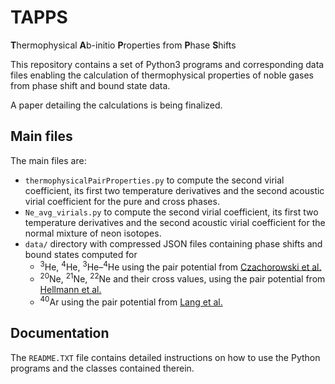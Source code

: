 # TAPPS
**T**hermophysical **A**b-initio **P**roperties from **P**hase **S**hifts

This repository contains a set of Python3 programs and corresponding data files enabling the calculation of thermophysical properties of noble gases from phase shift and bound state data.

A paper detailing the calculations is being finalized.

## Main files

The main files are:

* ``thermophysicalPairProperties.py`` to compute the second virial coefficient, its first two temperature derivatives and the second acoustic virial coefficient for the pure and cross phases.
* ``Ne_avg_virials.py`` to compute the second virial coefficient, its first two temperature derivatives and the second acoustic virial coefficient for the normal mixture of neon isotopes.
* ``data/`` directory with compressed JSON files containing phase shifts and bound states computed for
  - <sup>3</sup>He, <sup>4</sup>He, <sup>3</sup>He–<sup>4</sup>He using the pair potential from [Czachorowski et al.](https://doi.org/10.1103/PhysRevA.102.042810)
  - <sup>20</sup>Ne, <sup>21</sup>Ne, <sup>22</sup>Ne and their cross values, using the pair potential from [Hellmann et al.](https://doi.org/10.1063/5.0047999)
  - <sup>40</sup>Ar using the pair potential from [Lang et al.](https://doi.org/10.1103/PhysRevA.109.052803)

## Documentation

The ``README.TXT`` file contains detailed instructions on how to use the Python programs and the classes contained therein.
